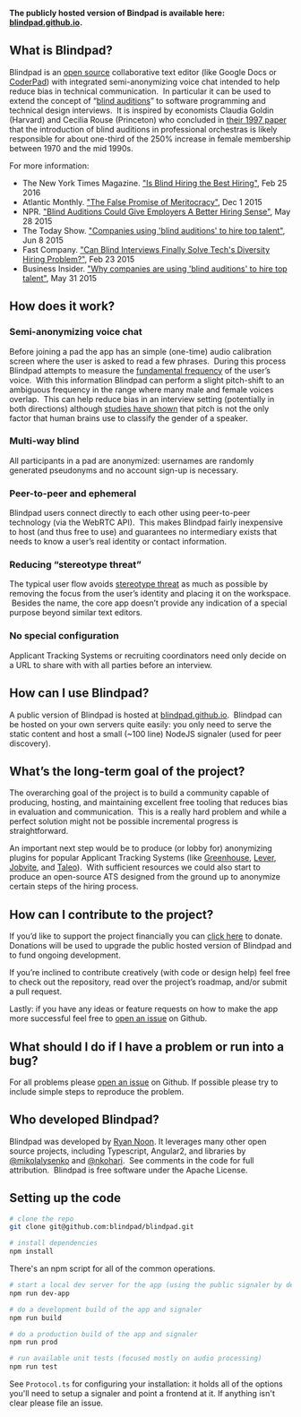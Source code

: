 **The publicly hosted version of Bindpad is available here: [blindpad.github.io](https://blindpad.github.io).**

## What is Blindpad?
Blindpad is an [open source](https://github.com/blindpad/blindpad) collaborative text editor (like Google Docs or [CoderPad](https://coderpad.io)) with integrated semi-anonymizing voice chat intended to help reduce bias in technical communication.  In particular it can be used to extend the concept of “[blind auditions](https://en.wikipedia.org/wiki/Blind_audition)” to software programming and technical design interviews.  It is inspired by economists Claudia Goldin (Harvard) and Cecilia Rouse (Princeton) who concluded in [their 1997 paper](https://www.aeaweb.org/articles?id=10.1257/aer.90.4.715) that the introduction of blind auditions in professional orchestras is likely responsible for about one-third of the 250% increase in female membership between 1970 and the mid 1990s.

For more information:
- The New York Times Magazine. ["Is Blind Hiring the Best Hiring"](http://www.nytimes.com/2016/02/28/magazine/is-blind-hiring-the-best-hiring.html), Feb 25 2016
- Atlantic Monthly. ["The False Promise of Meritocracy"](http://www.theatlantic.com/business/archive/2015/12/meritocracy/418074/), Dec 1 2015
- NPR. ["Blind Auditions Could Give Employers A Better Hiring Sense"](http://www.npr.org/sections/alltechconsidered/2015/05/28/410264592/blind-auditions-could-give-employers-a-better-hiring-sense), May 28 2015
- The Today Show. ["Companies using 'blind auditions' to hire top talent"](http://www.today.com/video/companies-using-blind-auditions-to-hire-top-talent-459650627844), Jun 8 2015
- Fast Company. ["Can Blind Interviews Finally Solve Tech's Diversity Hiring Problem?"](http://www.fastcompany.com/3042618/strong-female-lead/can-blind-interviews-finally-solve-techs-diversity-hiring-problem), Feb 23 2015
- Business Insider. ["Why companies are using 'blind auditions' to hire top talent"](http://www.businessinsider.com/companies-are-using-blind-auditions-to-hire-top-talent-2015-5), May 31 2015

## How does it work?
### Semi-anonymizing voice chat
Before joining a pad the app has an simple (one-time) audio calibration screen where the user is asked to read a few phrases.  During this process Blindpad attempts to measure the [fundamental frequency](https://en.wikipedia.org/wiki/Fundamental_frequency) of the user’s voice.  With this information Blindpad can perform a slight pitch-shift to an ambiguous frequency in the range where many male and female voices overlap.  This can help reduce bias in an interview setting (potentially in both directions) although [studies have shown](http://www.ncbi.nlm.nih.gov/pubmed/22080221) that pitch is not the only factor that human brains use to classify the gender of a speaker.

### Multi-way blind
All participants in a pad are anonymized: usernames are randomly generated pseudonyms and no account sign-up is necessary.

### Peer-to-peer and ephemeral
Blindpad users connect directly to each other using peer-to-peer technology (via the WebRTC API).  This makes Blindpad fairly inexpensive to host (and thus free to use) and guarantees no intermediary exists that needs to know a user’s real identity or contact information.

### Reducing “stereotype threat”
The typical user flow avoids [stereotype threat](https://en.wikipedia.org/wiki/Stereotype_threat) as much as possible by removing the focus from the user’s identity and placing it on the workspace.  Besides the name, the core app doesn’t provide any indication of a special purpose beyond similar text editors.

### No special configuration
Applicant Tracking Systems or recruiting coordinators need only decide on a URL to share with with all parties before an interview.


## How can I use Blindpad?
A public version of Blindpad is hosted at [blindpad.github.io](https://blindpad.github.io).  Blindpad can be hosted on your own servers quite easily: you only need to serve the static content and host a small (~100 line) NodeJS signaler (used for peer discovery).

## What’s the long-term goal of the project?
The overarching goal of the project is to build a community capable of producing, hosting, and maintaining excellent free tooling that reduces bias in evaluation and communication.  This is a really hard problem and while a perfect solution might not be possible incremental progress is straightforward.

An important next step would be to produce (or lobby for) anonymizing plugins for popular Applicant Tracking Systems (like [Greenhouse](https://www.greenhouse.io/), [Lever](http://www.lever.co/), [Jobvite](http://www.jobvite.com/), and [Taleo](http://www.oracle.com/us/products/applications/taleo/enterprise/overview/index.html)).  With sufficient resources we could also start to produce an open-source ATS designed from the ground up to anonymize certain steps of the hiring process.

## How can I contribute to the project?
If you’d like to support the project financially you can [click here](https://www.paypal.com/cgi-bin/webscr?cmd=_s-xclick&hosted_button_id=VW2QSSP76L36N) to donate.  Donations will be used to upgrade the public hosted version of Blindpad and to fund ongoing development.

If you’re inclined to contribute creatively (with code or design help) feel free to check out the repository, read over the project’s roadmap, and/or submit a pull request.

Lastly: if you have any ideas or feature requests on how to make the app more successful feel free to [open an issue](https://github.com/blindpad/blindpad/issues/new) on Github.

## What should I do if I have a problem or run into a bug?
For all problems please [open an issue](https://github.com/blindpad/blindpad/issues/new) on Github.  If possible please try to include simple steps to reproduce the problem.

## Who developed Blindpad?
Blindpad was developed by [Ryan Noon](http://rmnoon.github.io).  It leverages many other open source projects, including Typescript, Angular2, and libraries by [@mikolalysenko](https://github.com/mikolalysenko) and [@nkohari](https://github.com/nkohari).  See comments in the code for full attribution.  Blindpad is free software under the Apache License.

## Setting up the code
```bash
# clone the repo
git clone git@github.com:blindpad/blindpad.git

# install dependencies
npm install
```
There's an npm script for all of the common operations.
```bash
# start a local dev server for the app (using the public signaler by default)
npm run dev-app

# do a development build of the app and signaler
npm run build

# do a production build of the app and signaler
npm run prod

# run available unit tests (focused mostly on audio processing)
npm run test
```

See `Protocol.ts` for configuring your installation: it holds all of the options you'll need to setup a signaler and point a frontend at it.  If anything isn't clear please file an issue.